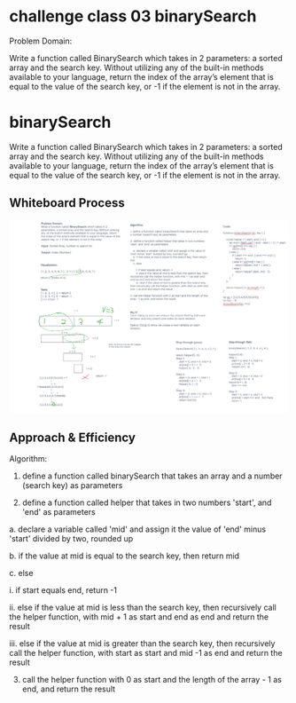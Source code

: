 # challenge class 03 binarySearch

Problem Domain:

Write a function called BinarySearch which takes in 2 parameters: a sorted array and the search key. Without utilizing any of the built-in methods available to your language, return the index of the array’s element that is equal to the value of the search key, or -1 if the element is not in the array.

# binarySearch

Write a function called BinarySearch which takes in 2 parameters: a sorted array and the search key. Without utilizing any of the built-in methods available to your language, return the index of the array’s element that is equal to the value of the search key, or -1 if the element is not in the array.

## Whiteboard Process

![whiteboard](../assets/code-challenge-03.png)

## Approach & Efficiency

Algorithm:

1. define a function called binarySearch that takes an array and a number (search key) as parameters

2. define a function called helper that takes in two numbers 'start', and 'end' as parameters

 a. declare a variable called 'mid' and assign it the value of 'end' minus 'start' divided by two, rounded up

 b. if the value at mid is equal to the search key, then return mid

 c. else

  i. if start equals end, return -1

  ii. else if the value at mid is less than the search key, then recursively call the helper function, with mid + 1 as start and end as end and return the result

  iii. else if the value at mid is greater than the search key, then recursively call the helper function, with start as start and mid -1 as end and return the result

3. call the helper function with 0 as start and the length of the array - 1 as end, and return the result
